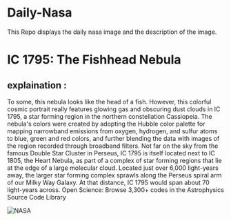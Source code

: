 # Daily-Nasa

This Repo displays the daily nasa image and the description of the image.

<!--NASA-->
# IC 1795: The Fishhead Nebula
## explaination :

To some, this nebula looks like the head of a fish. However, this colorful cosmic portrait really features glowing gas and obscuring dust clouds in IC 1795, a star forming region in the northern constellation Cassiopeia. The nebula's colors were created by adopting the Hubble color palette for mapping narrowband emissions from oxygen, hydrogen, and sulfur atoms to blue, green and red colors, and further blending the data with images of the region recorded through broadband filters. Not far on the sky from the famous Double Star Cluster in Perseus, IC 1795 is itself located next to IC 1805, the Heart Nebula, as part of a complex of star forming regions that lie at the edge of a large molecular cloud. Located just over 6,000 light-years away, the larger star forming complex sprawls along the Perseus spiral arm of our Milky Way Galaxy. At that distance, IC 1795 would span about 70 light-years across.   Open Science: Browse 3,300+ codes in the Astrophysics Source Code Library

![NASA](https://apod.nasa.gov/apod/image/2405/FishheadB_Colombari_960.jpg)
<!--/NASA-->